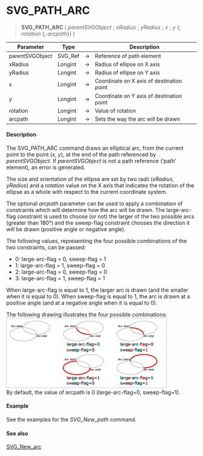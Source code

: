 # SVG_PATH_ARC

>**SVG_PATH_ARC** ( *parentSVGObject* ; *xRadius* ; *yRadius* ; *x* ; *y* {; *rotation* {; *arcpath*}} )

| Parameter | Type |  | Description |
| --- | --- | --- | --- |
| parentSVGObject | SVG_Ref | &#8594; | Reference of path element |
| xRadius | Longint | &#8594; | Radius of ellipse on X axis |
| yRadius | Longint | &#8594; | Radius of ellipse on Y axis |
| x | Longint | &#8594; | Coordinate on X axis of destination point |
| y | Longint | &#8594; | Coordinate on Y axis of destination point |
| rotation | Longint | &#8594; | Value of rotation |
| arcpath | Longint | &#8594; | Sets the way the arc will be drawn |



#### Description 

The SVG\_PATH\_ARC command draws an elliptical arc, from the current point to the point (*x*, *y*), at the end of the path referenced by *parentSVGObject*. If *parentSVGObject* is not a path reference (‘path’ element), an error is generated.

The size and orientation of the ellipse are set by two radii (*xRadius*, *yRadius*) and a *rotation* value on the X axis that indicates the rotation of the ellipse as a whole with respect to the current coordinate system.

The optional *arcpath* parameter can be used to apply a combination of constraints which will determine how the arc will be drawn. The large-arc-flag constraint is used to choose (or not) the larger of the two possible arcs (greater than 180°) and the sweep-flag constraint chooses the direction it will be drawn (positive angle or negative angle).

The following values, representing the four possible combinations of the two constraints, can be passed:

* 0: large-arc-flag = 0, sweep-flag = 1
* 1: large-arc-flag = 1, sweep-flag = 0
* 2: large-arc-flag = 0, sweep-flag = 0
* 3: large-arc-flag = 1, sweep-flag = 1

When large-arc-flag is equal to 1, the larger arc is drawn (and the smaller when it is equal to 0). When sweep-flag is equal to 1, the arc is drawn at a positive angle (and at a negative angle when it is equal to 0).

The following drawing illustrates the four possible combinations:  
![](../images/pict195449.en.png)  
By default, the value of arcpath is 0 (large-arc-flag=0, sweep-flag=1).

#### Example 

See the examples for the *SVG\_New\_path* command.

#### See also 

[SVG\_New\_arc](SVG%5FNew%5Farc.md)  